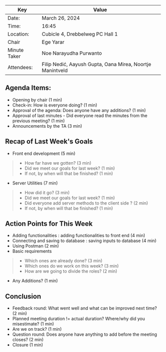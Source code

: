 | Key          | Value                                                     |
|--------------|-----------------------------------------------------------| 
| Date:        | March 26, 2024                                            |
| Time:        | 16:45                                                     |
| Location:    | Cubicle 4, Drebbelweg PC Hall 1                           |
| Chair        | Ege Yarar                                                 |
| Minute Taker | Noe Narayudha Purwanto                                    |
| Attendees:   | Filip Nedić, Aayush Gupta, Oana Mirea, Noortje Manintveld |
## Agenda Items:
- Opening by chair (1 min)
- Check-in: How is everyone doing? (1 min)
- Approval of the agenda: Does anyone have any additions? (1 min)
- Approval of last minutes - Did everyone read the minutes from the previous meeting? (1 min)
- Announcements by the TA (3 min)
## Recap of Last Week's Goals
- Front end development (5 min)
> - How far have we gotten? (3 min)
> - Did we meet our goals for last week? (1 min)
> - If not, by when will that be finished? (1 min)
- Server Utilities (7 min)
> - How did it go? (3 min)
> - Did we meet our goals for last week? (1 min)
> - Did everyone add server methods to the client side ? (2 min)
> - If not, by when will that be finished? (1 min)
## Action Points for This Week
- Adding functionalities : adding functionalities to front end (4 min)
- Connecting and saving to database : saving inputs to database (4 min)
- Using Postman (2 min)
- Basic requirements
> - Which ones are already done? (3 min)
> - Which ones do we work on this week? (3 min)
> - How are we going to divide the roles? (2 min)
- Any Additions? (1 min)
## Conclusion
- Feedback round: What went well and what can be improved next time? (2 min)
- Planned meeting duration != actual duration? Where/why did you misestimate? (1 min)
- Are we on track? (1 min)
- Question round: Does anyone have anything to add before the meeting closes? (2 min)
- Closure (1 min)